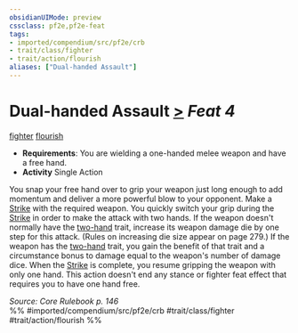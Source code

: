 ```yaml
---
obsidianUIMode: preview
cssclass: pf2e,pf2e-feat
tags:
- imported/compendium/src/pf2e/crb
- trait/class/fighter
- trait/action/flourish
aliases: ["Dual-handed Assault"]
---
```

# Dual-handed Assault  [>](chapter-9-playing-the-game.md#Actions "Single Action") *Feat 4*  
[fighter](rules/traits/fighter.md)  [flourish](flourish.md)  

- **Requirements**: You are wielding a one-handed melee weapon and have a free hand.
- **Activity** Single Action

You snap your free hand over to grip your weapon just long enough to add momentum and deliver a more powerful blow to your opponent. Make a [Strike](strike.md) with the required weapon. You quickly switch your grip during the [Strike](strike.md) in order to make the attack with two hands. If the weapon doesn't normally have the [two-hand](two-hand.md) trait, increase its weapon damage die by one step for this attack. (Rules on increasing die size appear on page 279.) If the weapon has the [two-hand](two-hand.md) trait, you gain the benefit of that trait and a circumstance bonus to damage equal to the weapon's number of damage dice. When the [Strike](strike.md) is complete, you resume gripping the weapon with only one hand. This action doesn't end any stance or fighter feat effect that requires you to have one hand free.

*Source: Core Rulebook p. 146*  
%% #imported/compendium/src/pf2e/crb #trait/class/fighter #trait/action/flourish %%